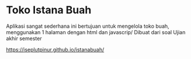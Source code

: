 # Toko Istana Buah
Aplikasi sangat sederhana ini bertujuan untuk mengelola toko buah, menggunakan 1 halaman dengan html dan javascrip/ Dibuat dari soal Ujian akhir semester

https://iseplutpinur.github.io/istanabuah/
